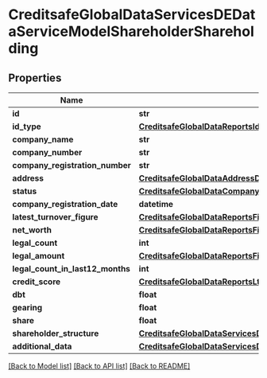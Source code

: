 # CreditsafeGlobalDataServicesDEDataServiceModelShareholderShareholding

## Properties
Name | Type | Description | Notes
------------ | ------------- | ------------- | -------------
**id** | **str** |  | [optional] 
**id_type** | [**CreditsafeGlobalDataReportsIdType**](CreditsafeGlobalDataReportsIdType.md) |  | [optional] 
**company_name** | **str** |  | [optional] 
**company_number** | **str** |  | [optional] 
**company_registration_number** | **str** |  | [optional] 
**address** | [**CreditsafeGlobalDataAddressData**](CreditsafeGlobalDataAddressData.md) |  | [optional] 
**status** | [**CreditsafeGlobalDataCompanyStatus**](CreditsafeGlobalDataCompanyStatus.md) |  | [optional] 
**company_registration_date** | **datetime** |  | [optional] 
**latest_turnover_figure** | [**CreditsafeGlobalDataReportsFinancialValue1SystemDecimal**](CreditsafeGlobalDataReportsFinancialValue1SystemDecimal.md) |  | [optional] 
**net_worth** | [**CreditsafeGlobalDataReportsFinancialValue1SystemDecimal**](CreditsafeGlobalDataReportsFinancialValue1SystemDecimal.md) |  | [optional] 
**legal_count** | **int** |  | [optional] 
**legal_amount** | [**CreditsafeGlobalDataReportsFinancialValue1SystemDecimal**](CreditsafeGlobalDataReportsFinancialValue1SystemDecimal.md) |  | [optional] 
**legal_count_in_last12_months** | **int** |  | [optional] 
**credit_score** | [**CreditsafeGlobalDataReportsLtdCreditScore**](CreditsafeGlobalDataReportsLtdCreditScore.md) |  | [optional] 
**dbt** | **float** |  | [optional] 
**gearing** | **float** |  | [optional] 
**share** | **float** |  | [optional] 
**shareholder_structure** | [**CreditsafeGlobalDataServicesDEDataServiceModelShareholderShareholderStructure**](CreditsafeGlobalDataServicesDEDataServiceModelShareholderShareholderStructure.md) |  | [optional] 
**additional_data** | [**CreditsafeGlobalDataServicesDEDataServiceModelShareholderShareholdingAdditionalData**](CreditsafeGlobalDataServicesDEDataServiceModelShareholderShareholdingAdditionalData.md) |  | [optional] 

[[Back to Model list]](../README.md#documentation-for-models) [[Back to API list]](../README.md#documentation-for-api-endpoints) [[Back to README]](../README.md)

